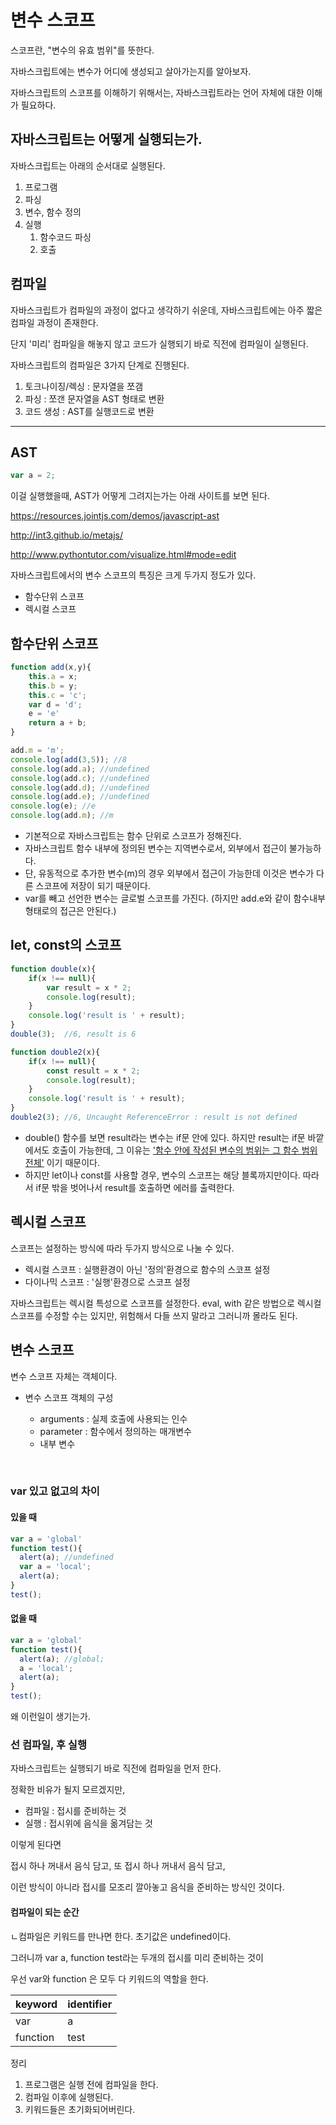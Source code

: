 # 변수 스코프

스코프란, "변수의 유효 범위"를 뜻한다. 

자바스크립트에는 변수가 어디에 생성되고 살아가는지를 알아보자. 

자바스크립트의 스코프를 이해하기 위해서는, 자바스크립트라는 언어 자체에 대한 이해가 필요하다. 





## 자바스크립트는 어떻게 실행되는가.

자바스크립트는 아래의 순서대로 실행된다. 

1. 프로그램
2. 파싱
3. 변수, 함수 정의
4. 실행
   1. 함수코드 파싱
   2. 호출





## 컴파일

자바스크립트가 컴파일의 과정이 없다고 생각하기 쉬운데, 자바스크립트에는 아주 짧은 컴파일 과정이 존재한다. 

단지 '미리' 컴파일을 해놓지 않고 코드가 실행되기 바로 직전에 컴파일이 실행된다. 



자바스크립트의 컴파일은 3가지 단계로 진행된다.

1. 토크나이징/렉싱 : 문자열을 쪼갬
2. 파싱 : 쪼갠 문자열을 AST 형태로 변환
3. 코드 생성 : AST를 실행코드로 변환


---



## AST 

```javascript
var a = 2;
```

이걸 실행했을때, AST가 어떻게 그려지는가는 아래 사이트를 보면 된다.

https://resources.jointjs.com/demos/javascript-ast

http://int3.github.io/metajs/

http://www.pythontutor.com/visualize.html#mode=edit



자바스크립트에서의 변수 스코프의 특징은 크게 두가지 정도가 있다.

- 함수단위 스코프
- 렉시컬 스코프





## 함수단위 스코프

```javascript
function add(x,y){
    this.a = x;
    this.b = y;
    this.c = 'c';
    var d = 'd';
    e = 'e'
    return a + b;
}

add.m = 'm';
console.log(add(3,5)); //8
console.log(add.a); //undefined
console.log(add.c); //undefined
console.log(add.d); //undefined
console.log(add.e); //undefined
console.log(e); //e
console.log(add.m); //m
```

- 기본적으로 자바스크립트는 함수 단위로 스코프가 정해진다. 
- 자바스크립트 함수 내부에 정의된 변수는 지역변수로서, 외부에서 접근이 불가능하다. 
- 단, 유동적으로 추가한 변수(m)의 경우 외부에서 접근이 가능한데 이것은 변수가 다른 스코프에 저장이 되기 때문이다. 
- var를 빼고 선언한 변수는 글로벌 스코프를 가진다. (하지만 add.e와 같이 함수내부 형태로의 접근은 안된다.)





## let, const의 스코프

```javascript
function double(x){
    if(x !== null){
        var result = x * 2;
        console.log(result); 
    }
    console.log('result is ' + result);
}
double(3);  //6, result is 6

function double2(x){
    if(x !== null){
        const result = x * 2;
        console.log(result); 
    }
    console.log('result is ' + result);
}
double2(3); //6, Uncaught ReferenceError : result is not defined
```

- double() 함수를 보면 result라는 변수는 if문 안에 있다. 하지만 result는 if문 바깥에서도 호출이 가능한데, 
  그 이유는 <u>'함수 안에 작성된 변수의 범위는 그 함수 범위 전체'</u> 이기 때문이다.  
- 하지만 let이나 const를 사용할 경우, 변수의 스코프는 해당 블록까지만이다. 따라서 if문 밖을 벗어나서 result를 호출하면 에러를 출력한다. 





## 렉시컬 스코프

스코프는 설정하는 방식에 따라 두가지 방식으로 나눌 수 있다.

- 렉시컬 스코프 : 실행환경이 아닌 '정의'환경으로 함수의 스코프 설정
- 다이나믹 스코프 : '실행'환경으로 스코프 설정

자바스크립트는 렉시컬 특성으로 스코프를 설정한다. eval, with 같은 방법으로 렉시컬 스코프를 수정할 수는 있지만, 위험해서 다들 쓰지 말라고 그러니까 몰라도 된다. 



## 변수 스코프

변수 스코프 자체는 객체이다.

- 변수 스코프 객체의 구성

  - arguments : 실제 호출에 사용되는 인수
  - parameter : 함수에서 정의하는 매개변수
  - 내부 변수

  ​


### var 있고 없고의 차이



#### 있을 때

```javascript
var a = 'global'
function test(){
  alert(a); //undefined
  var a = 'local';
  alert(a);
}
test();
```

#### 없을 때

```javascript
var a = 'global'
function test(){
  alert(a); //global;
  a = 'local';
  alert(a);
}
test();
```

왜 이런일이 생기는가.



### 선 컴파일, 후 실행 

자바스크립트는 실행되기 바로 직전에 컴파일을 먼저 한다. 

정확한 비유가 될지 모르겠지만, 

- 컴파일 : 접시를 준비하는 것 
- 실행 : 접시위에 음식을 옮겨담는 것

이렇게 된다면

접시 하나 꺼내서 음식 담고, 또 접시 하나 꺼내서 음식 담고,

이런 방식이 아니라 접시를 모조리 깔아놓고 음식을 준비하는 방식인 것이다. 



#### 컴파일이 되는 순간

 ㄴ컴파일은 키워드를 만나면 한다. 초기값은 undefined이다. 

그러니까 var a, function test라는 두개의 접시를 미리 준비하는 것이 

우선 var와 function 은 모두 다 키워드의 역할을 한다. 

| keyword  | identifier |
| -------- | ---------- |
| var      | a          |
| function | test       |



정리

1. 프로그램은 실행 전에 컴파일을 한다. 
2. 컴파일 이후에 실행된다.
3. 키워드들은 초기화되어버린다.